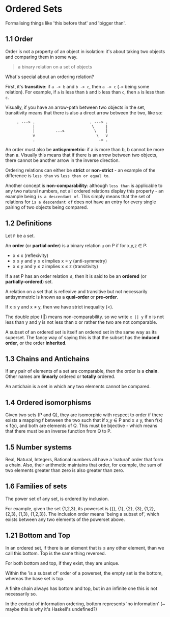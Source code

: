 # Ordered Sets

Formalising things like 'this before that' and 'bigger than'.

## 1.1 Order

Order is not a property of an object in isolation: it's about taking
two objects and comparing them in some way.

> a binary relation on a set of objects

What's special about an ordering relation?

First, it's **transitive**: if `a -> b` and `b -> c`, then `a -> c` (`->` being some relation).
For example, if `a` is less than `b` and `b` less than `c`, then `a` is less than `c`.

Visually, if you have an arrow-path between two objects in the set, transitivity means that there
is also a direct arrow between the two, like so:

```
     . ---> .                        . ---> .
            |                         \     |
            |         --->             \    |
            v                           \   v
            .                            -> .
```

An order must also be **antisymmetric**: if a is more than b, b cannot be more than a.
Visually this means that if there is an arrow between two objects, there cannot be another
arrow in the inverse direction.

Ordering relations can either be **strict** or **non-strict** - an example of the difference is
`less than` vs `less than or equal to`.

Another concept is **non-comparability**: although `less than` is applicable to any two natural numbers,
not all ordered relations display this property - an example being `is a descendant of`. This simply
means that the set of relations for `is a descendant of` does not have an entry for every single pairing
of two objects being compared.

## 1.2 Definitions

Let `P` be a set.

An **order** (or **partial order**) is a binary relation `≤` on P if for x,y,z ∈ P:

- x ≤ x                              (reflexivity)
- x ≤ y and y ≤ x implies x = y      (anti-symmetry)
- x ≤ y and y ≤ z implies x ≤ z      (transitivity)

If a set P has an order relation ≤, then it is said to be an **ordered** (or **partially-ordered**) set.

A relation on a set that is reflexive and transitive but not necessarily antisymmetric is known as a
**qusi-order** or **pre-order**.

If x ≤ y and x ≠ y, then we have strict inequality (<).

The double pipe (||) means non-comparability. so we write `x || y` if x is not less than y and y is not
less than x or rather the two are not comparable.

A subset of an ordered set is itself an ordered set in the same way as its superset. The fancy way of saying
this is that the subset has the **induced order**, or the order **inherited**.

## 1.3 Chains and Antichains

If any pair of elements of a set are comparable, then the order is a **chain**. Other names are **linearly**
ordered or **totally** ordered.

An antichain is a set in which any two elements cannot be compared.

## 1.4 Ordered isomorphisms

Given two sets (P and Q), they are isomorphic with respect to order if there exists a mapping f between the two
such that if x,y ∈ P and x ≤ y, then f(x) ≤ f(y), and both are elements of Q.
This must be bijective - which means that there must be an inverse function from Q to P.

## 1.5 Number systems

Real, Natural, Integers, Rational numbers all have a 'natural' order that form a chain.
Also, their arithmetic maintains that order, for example, the sum of two elements greater than zero is also
greater than zero.

## 1.6 Families of sets

The power set of any set, is ordered by inclusion.

For example, given the set {1,2,3}, its powerset is {{}, {1}, {2}, {3}, {1,2}, {2,3}, {1,3}, {1,2,3}}.
The inclusion order means 'being a subset of', which exists between any two elements of the powerset above.

## 1.21 Bottom and Top

In an ordered set, if there is an element that is ≤ any other element, than we call this bottom. Top is the
same thing reversed.

For both bottom and top, if they exist, they are unique.

Within the 'is a subset of' order of a powerset, the empty set is the bottom, whereas the base set is top.

A finite chain always has bottom and top, but in an infinite one this is not necessarily so.

In the context of information ordering, bottom represents 'no information' (~ maybe this is why it's
Haskell's undefined?)

